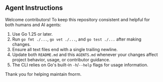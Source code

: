 ## Agent Instructions

Welcome contributors! To keep this repository consistent and helpful for both humans and AI agents:

1. Use Go 1.25 or later.
2. Run `go fmt ./...`, `go vet ./...`, and `go test ./...` after making changes.
3. Ensure all text files end with a single trailing newline.
4. Update both `README.md` and this `AGENTS.md` whenever your changes affect project behavior, usage, or contributor guidance.
5. The CLI relies on Go's built-in `-h`/`--help` flags for usage information.

Thank you for helping maintain fnorm.

